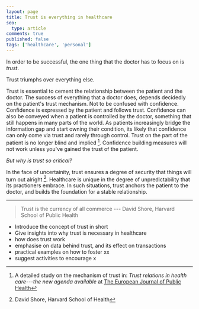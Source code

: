 ```yaml
---
layout: page
title: Trust is everything in healthcare
seo:
  type: article
comments: true
published: false
tags: ['healthcare', 'personal']
---
```

In order to be successful, the one thing that the doctor has to focus on is *trust*.

Trust triumphs over everything else.

Trust is essential to cement the relationship between the patient and the doctor. The success of everything that a doctor does, depends decidedly on the patient's trust mechanism. Not to be confused with confidence. Confidence is expressed by the patient and follows trust. Confidence can also be conveyed when a patient is controlled by the doctor, something that still happens in many parts of the world. As patients increasingly bridge the information gap and start owning their condition, its likely that confidence can only come via trust and rarely through control. Trust on the part of the patient is no longer blind and implied [^EurPub2006]. Confidence building measures will not work unless you've gained the trust of the patient.

*But why is trust so critical?*

In the face of uncertainity, trust ensures a degree of security that things will turn out alright [^DavidShore]. Healthcare is unique in the degree of unpredictability that its practioners embrace. In such situations, trust anchors the patient to the doctor, and builds the foundation for a stable relationship.

-----
[^EurPub2006]: A detailed study on the mechanism of trust in: *Trust relations in health care---the new agenda available* at [The European Journal of Public Health](http://dx.doi.org/10.1093/eurpub/ckl004)
[^DavidShore]: David Shore, Harvard School of Health

> Trust is the currency of all commerce
> --- David Shore, Harvard School of Public Health

- Introduce the concept of trust in short
- Give insights into why trust is necessary in healthcare
- how does trust work
- emphasise on data behind trust, and its effect on transactions
- practical examples on how to foster xx
- suggest activities to encourage x
